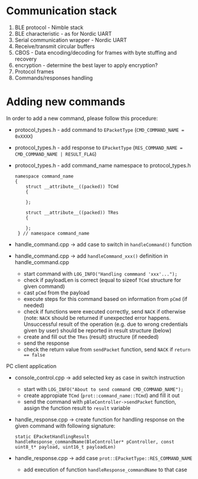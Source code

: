 

# Communication stack

1. BLE protocol - Nimble stack
2. BLE characteristic - as for Nordic UART
3. Serial communication wrapper - Nordic UART
4. Receive/transmit circular buffers
5. CBOS - Data encoding/decoding for frames with byte stuffing and recovery
6. <FUTURE VERSION> encryption - determine the best layer to apply encryption?
7. Protocol frames
8. Commands/responses handling

# Adding new commands

In order to add a new command, please follow this procedure:

- protocol_types.h 	- add command to `EPacketType` (`CMD_COMMAND_NAME = 0xXXXX`)
- protocol_types.h	- add response to `EPacketType` (`RES_COMMAND_NAME = CMD_COMMAND_NAME | RESULT_FLAG`)
- protocol_types.h	- add command_name namespace to protocol_types.h
	
	```
	namespace command_name
	{
		struct __attribute__((packed)) TCmd
		{
			
		};
		
		struct __attribute__((packed)) TRes
		{
		
		};
	 } // namespace command_name
	 ```
	 
- handle_command.cpp 	-> add case to switch in `handleCommand()` function
- handle_command.cpp	-> add `handleCommand_xxx()` definition in handle_command.cpp
	
	- start command with `LOG_INFO("Handling commmand 'xxx'...");`
	- check if payloadLen is correct (equal to sizeof `TCmd` structure for given command)
	- cast `pCmd` from the payload
	- execute steps for this command based on information from `pCmd` (if needed)
	- check if functions were executed correctly, send `NACK` if otherwise
	    (note: `NACK` should be returned if unexpected error happens. 
	    Unsuccessful result of the operation (e.g. due to wrong credentials given by user) 
	    should be reported in result structure (below)
	- create and fill out the `TRes` (result) structure (if needed)
	- send the response
	- check the return value from `sendPacket` function, send `NACK` if `return == false`
	
PC client application

- console_control.cpp -> add selected key as case in switch instruction

	- start with `LOG_INFO("About to send command CMD_COMMAND_NAME");`
	- create appropiate `TCmd` (`prot::command_name::TCmd`) and fill it out
	- send the command with `pBleController->sendPacket` function, assign the function result to `result` variable

- handle_response.cpp -> create function for handling response on the given command with following signature:
	
	`static EPacketHandlingResult handleResponse_commandName(BleController* pController, const uint8_t* payload, uint16_t payloadLen)`
	
- handle_response.cpp -> add case `prot::EPacketType::RES_COMMAND_NAME`
	- add execution of function `handleResponse_commandName` to that case
